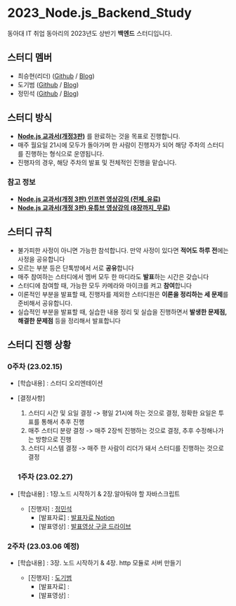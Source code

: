 # 2023_Node.js_Backend_Study
동아대 IT 취업 동아리의 2023년도 상반기 **백엔드** 스터디입니다.

## 스터디 멤버
- 최승현(리더) ([Github](https://github.com/Vulter3653) / [Blog](https://vulter3653.tistory.com))
- 도기범 ([Github](https://github.com/GBDO) / [Blog](https://ford.tistory.com/))
- 정민석 ([Github](https://github.com/200000001) / [Blog](https://minseok-study.tistory.com))

## 스터디 방식

- **[Node.js 교과서(개정3판)](https://product.kyobobook.co.kr/detail/S000001792685)** 를 완료하는 것을 목표로 진행합니다.
- 매주 월요일 21시에 모두가 돌아가며 한 사람이 진행자가 되어 해당 주차의 스터디를 진행하는 형식으로 운영됩니다.
- 진행자의 경우, 해당 주차의 발표 및 전체적인 진행을 맡습니다. 

### 참고 정보
- **[Node.js 교과서(개정 3판) 인프런 영상강의 (전체_유료)](https://www.inflearn.com/course/%EB%85%B8%EB%93%9C-js-%EA%B5%90%EA%B3%BC%EC%84%9C#curriculum)**
- **[Node.js 교과서(개정 3판) 유튜브 영상강의 (8장까지_무료)](https://www.youtube.com/playlist?list=PLcqDmjxt30RsGIPBBKX7xl05VuqJeCTFn)**

## 스터디 규칙

- 불가피한 사정이 아니면 가능한 참석합니다. 만약 사정이 있다면 **적어도 하루 전**에는 사정을 공유합니다
- 모르는 부분 등은 단톡방에서 서로 **공유**합니다
- 매주 참여하는 스터디에서 멤버 모두 한 마디라도 **발표**하는 시간은 갖습니다
- 스터디에 참여할 때, 가능한 모두 카메라와 마이크를 켜고 **참여**합니다
- 이론적인 부분을 발표할 때, 진행자를 제외한 스터디원은 **이론을 정리하는 세 문제**를 준비해서 공유합니다.
- 실습적인 부분을 발표할 때, 실습한 내용 정리 및 실습을 진행하면서 **발생한 문제점, 해결한 문제점** 등을 정리해서 발표합니다

## 스터디 진행 상황
### 0주차 (23.02.15)

- [학습내용] : 스터디 오리엔테이션

- [결정사항]
  1. 스터디 시간 및 요일 결정
  -> 평일 21시에 하는 것으로 결정, 정확한 요일은 투표를 통해서 추후 진행
  2. 매주 스터디 분량 결정
  -> 매주 2장씩 진행하는 것으로 결정, 추후 수정해나가는 방향으로 진행
  3. 스터디 시스템 결정
  -> 매주 한 사람이 리더가 돼서 스터디를 진행하는 것으로 결정
  
  ### 1주차 (23.02.27)

- [학습내용] : 1장.노드 시작하기 & 2장.알아둬야 할 자바스크립트

   - [진행자] : [정민석](https://github.com/200000001)
      - [발표자료] : [발표자료 Notion](https://cubic-skull-f52.notion.site/node-39ed0b5ef9524cbb9ce01649bc5c15dc)
      - [발표영상] : [발표영상 구글 드라이브](https://drive.google.com/file/d/1t5OC4KUJXIMCQX4K-YGRqhl_mKBu1DPe/view?usp=sharing)

 ### 2주차 (23.03.06 예정)

- [학습내용] : 3장. 노드 시작하기 & 4장. http 모듈로 서버 만들기

   - [진행자] : [도기범](https://github.com/GBDO)
      - [발표자료] : 
      - [발표영상] : 

